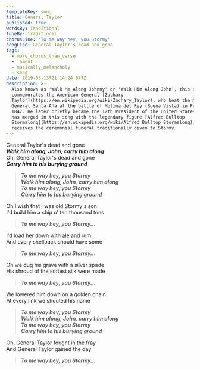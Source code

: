 ```yaml
---
templateKey: song
title: General Taylor
published: true
wordsBy: Traditional
tuneBy: Traditional
chorusLine: 'To me way hey, you Stormy'
songLine: General Taylor's dead and gone
tags:
  - more_chorus_than_verse
  - lament
  - musically_melancholy
  - song
date: 2019-03-13T21:14:24.077Z
description: >-
  Also known as 'Walk Me Along Johnny' or 'Walk Him Along John', this shanty
  commemorates the American General [Zachary
  Taylor](https://en.wikipedia.org/wiki/Zachary_Taylor), who beat the Mexican
  General Santa Aña at the battle of Molina del Rey (Buena Vista) in February
  1847. He later briefly became the 12th President of the United States. Taylor
  has merged in this song with the legendary figure [Alfred Bulltop
  Stormalong](https://en.wikipedia.org/wiki/Alfred_Bulltop_Stormalong), and
  receives the ceremonial funeral traditionally given to Stormy.
---
```

General Taylor's dead and gone\
***Walk him along, John, carry him along***\
Oh, General Taylor's dead and gone\
***Carry him to his burying ground***

>***To me way hey, you Stormy***\
***Walk him along, John, carry him along***\
***To me way hey, you Stormy***\
***Carry him to his burying ground***

Oh I wish that I was old Stormy's son\
I'd build him a ship o' ten thousand tons

>***To me way hey, you Stormy...***

I'd load her down with ale and rum\
And every shellback should have some

>***To me way hey, you Stormy...***

Oh we dug his grave with a silver spade\
His shroud of the softest silk were made

>***To me way hey, you Stormy...***

We lowered him down on a golden chain\
At every link we shouted his name

>***To me way hey, you Stormy***\
***Walk him along, John, carry him along***\
***To me way hey, you Stormy***\
***Carry him to his burying ground***

Oh, General Taylor fought in the fray\
And General Taylor gained the day

>***To me way hey, you Stormy...***
